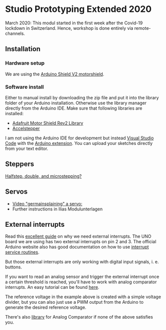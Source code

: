 # Studio Prototyping Extended 2020

March 2020: This modul started in the first week after the Covid-19 lockdown in Switzerland. Hence, workshop is done entirely via remote-channels. 

## Installation

### Hardware setup

We are using the [Arduino Shield V2 motorshield](https://github.com/adafruit/Adafruit_Motor_Shield_V2_Library).

### Software install

Either to manual install by downloading the zip file and put it into the library folder of your Arduino installation. Otherwise use the library manager directly from the Arduino IDE. Make sure that following libraries are installed:

  - [Adafruit Motor Shield Rev2 Library](https://github.com/adafruit/Adafruit_Motor_Shield_V2_Library)
  - [Accelstepper](http://www.airspayce.com/mikem/arduino/AccelStepper/)

I am not using the Arduino IDE for development but instead [Visual Studio Code](https://code.visualstudio.com/) with the [Arduino extension](https://marketplace.visualstudio.com/items?itemName=vsciot-vscode.vscode-arduino). You can upload your sketches directly from your text editor.

## Steppers

[Halfstep, double, and microstepping?](https://www.rs-online.com/designspark/stepper-motors-and-drives-what-is-full-step-half-step-and-microstepping)

## Servos

  - [Video "germainsplaining" a servo:](https://www.youtube.com/watch?v=yQMcr3PNxV8&feature=youtu.be)
  - Further instructions in Ilias Modulunterlagen
  
## External interrupts 

Read this [excellent guide](https://www.allaboutcircuits.com/technical-articles/using-interrupts-on-arduino/) on why we need external interrupts. The UNO board we are using has two external interrupts on pin 2 and 3. The official Arduino website also has good documentation on how to use [interrupt service routines](https://www.arduino.cc/reference/en/language/functions/external-interrupts/attachinterrupt/).

But those external interrupts are only working with digital input signals, i. e. buttons.

If you want to read an analog sensor and trigger the external interrupt once a certain threshold is reached, you'll have to work with analog comparator interrupts. An easy tutorial can be found [here](https://github.com/tardate/LittleArduinoProjects/tree/master/playground/AnalogComparator).

The reference voltage in the example above is created with a simple voltage divider, but you can also just use a PWM output from the Arduino to generate the desired reference voltage.

There's also [library](https://github.com/leomil72/analogComp) for Analog Comparator if none of the above satisfies you. 



